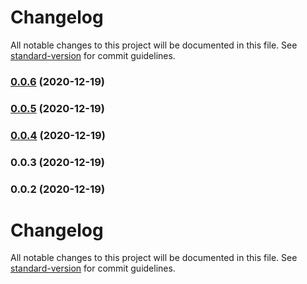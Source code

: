 # Changelog

All notable changes to this project will be documented in this file. See [standard-version](https://github.com/conventional-changelog/standard-version) for commit guidelines.

### [0.0.6](https://github.com/huynhhuyhiep/doopage-component/compare/v0.0.5...v0.0.6) (2020-12-19)

### [0.0.5](https://github.com/huynhhuyhiep/doopage-component/compare/v0.0.4...v0.0.5) (2020-12-19)

### [0.0.4](https://github.com/huynhhuyhiep/doopage-component/compare/v0.0.3...v0.0.4) (2020-12-19)

### 0.0.3 (2020-12-19)

### 0.0.2 (2020-12-19)

# Changelog

All notable changes to this project will be documented in this file. See [standard-version](https://github.com/conventional-changelog/standard-version) for commit guidelines.
